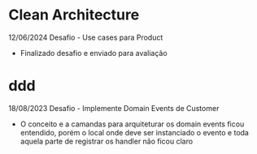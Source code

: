 # Clean Architecture

12/06/2024 Desafio - Use cases para Product
- Finalizado desafio e enviado para avaliação


# ddd

18/08/2023 Desafio - Implemente Domain Events de Customer
- O conceito e a camandas para arquiteturar os domain events ficou entendido, porém o local onde deve ser instanciado o evento e toda aquela parte de registrar os handler não ficou claro
